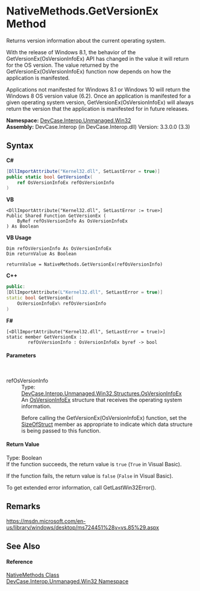 # NativeMethods.GetVersionEx Method 
 

Returns version information about the current operating system. 

 With the release of Windows 8.1, the behavior of the GetVersionEx(OsVersionInfoEx) API has changed in the value it will return for the OS version. The value returned by the GetVersionEx(OsVersionInfoEx) function now depends on how the application is manifested. 

 Applications not manifested for Windows 8.1 or Windows 10 will return the Windows 8 OS version value (6.2). Once an application is manifested for a given operating system version, GetVersionEx(OsVersionInfoEx) will always return the version that the application is manifested for in future releases. 



**Namespace:**&nbsp;<a href="N_DevCase_Interop_Unmanaged_Win32">DevCase.Interop.Unmanaged.Win32</a><br />**Assembly:**&nbsp;DevCase.Interop (in DevCase.Interop.dll) Version: 3.3.0.0 (3.3)

## Syntax

**C#**<br />
``` C#
[DllImportAttribute("Kernel32.dll", SetLastError = true)]
public static bool GetVersionEx(
	ref OsVersionInfoEx refOsVersionInfo
)
```

**VB**<br />
``` VB
<DllImportAttribute("Kernel32.dll", SetLastError := true>]
Public Shared Function GetVersionEx ( 
	ByRef refOsVersionInfo As OsVersionInfoEx
) As Boolean
```

**VB Usage**<br />
``` VB Usage
Dim refOsVersionInfo As OsVersionInfoEx
Dim returnValue As Boolean

returnValue = NativeMethods.GetVersionEx(refOsVersionInfo)
```

**C++**<br />
``` C++
public:
[DllImportAttribute(L"Kernel32.dll", SetLastError = true)]
static bool GetVersionEx(
	OsVersionInfoEx% refOsVersionInfo
)
```

**F#**<br />
``` F#
[<DllImportAttribute("Kernel32.dll", SetLastError = true)>]
static member GetVersionEx : 
        refOsVersionInfo : OsVersionInfoEx byref -> bool 

```


#### Parameters
&nbsp;<dl><dt>refOsVersionInfo</dt><dd>Type: <a href="T_DevCase_Interop_Unmanaged_Win32_Structures_OsVersionInfoEx">DevCase.Interop.Unmanaged.Win32.Structures.OsVersionInfoEx</a><br />An <a href="T_DevCase_Interop_Unmanaged_Win32_Structures_OsVersionInfoEx">OsVersionInfoEx</a> structure that receives the operating system information. 

 Before calling the GetVersionEx(OsVersionInfoEx) function, set the <a href="F_DevCase_Interop_Unmanaged_Win32_Structures_OsVersionInfoEx_SizeOfStruct">SizeOfStruct</a> member as appropriate to indicate which data structure is being passed to this function.</dd></dl>

#### Return Value
Type: Boolean<br />If the function succeeds, the return value is `true` (`True` in Visual Basic). 

 If the function fails, the return value is `false` (`False` in Visual Basic). 

 To get extended error information, call GetLastWin32Error().

## Remarks
<a href="https://msdn.microsoft.com/en-us/library/windows/desktop/ms724451%28v=vs.85%29.aspx" target="_blank">https://msdn.microsoft.com/en-us/library/windows/desktop/ms724451%28v=vs.85%29.aspx</a>

## See Also


#### Reference
<a href="T_DevCase_Interop_Unmanaged_Win32_NativeMethods">NativeMethods Class</a><br /><a href="N_DevCase_Interop_Unmanaged_Win32">DevCase.Interop.Unmanaged.Win32 Namespace</a><br />